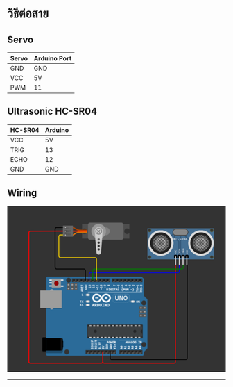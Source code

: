 # วิธีต่อสาย

## Servo
| Servo | Arduino Port |
|-------|--------------|
| GND   | GND          |
| VCC   | 5V           |
| PWM   | 11           |

## Ultrasonic HC-SR04
| HC-SR04 | Arduino |
|---------|---------|
| VCC     | 5V      |
| TRIG    | 13      |
| ECHO    | 12      |
| GND     | GND     |

## Wiring
<img src="imgs/wiring.png">

<hr>
